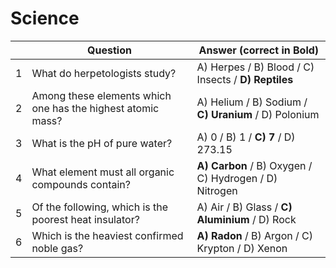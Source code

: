 # Science

| |Question|Answer (correct in Bold)|
|---|---|---|
|1|What do herpetologists study?|A) Herpes / B) Blood / C) Insects / **D) Reptiles**|
|2|Among these elements which one has the highest atomic mass?|A) Helium / B) Sodium / **C) Uranium** / D) Polonium|
|3|What is the pH of pure water?|A) 0 / B) 1 / **C) 7** / D) 273.15|
|4|What element must all organic compounds contain?|**A) Carbon** / B) Oxygen / C) Hydrogen / D) Nitrogen|
|5|Of the following, which is the poorest heat insulator?|A) Air / B) Glass / **C) Aluminium** / D) Rock|
|6|Which is the heaviest confirmed noble gas?|**A) Radon** / B) Argon / C) Krypton / D) Xenon|

